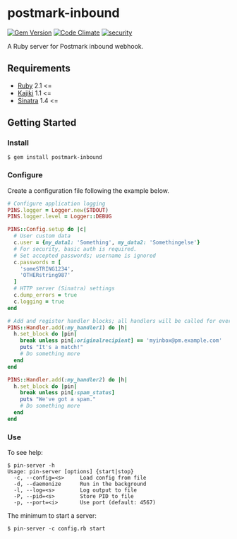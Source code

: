 # postmark-inbound

[![Gem Version](https://badge.fury.io/rb/postmark-inbound.svg)](http://badge.fury.io/rb/postmark-inbound) [![Code Climate](https://codeclimate.com/github/kenjij/postmark-inbound/badges/gpa.svg)](https://codeclimate.com/github/kenjij/postmark-inbound) [![security](https://hakiri.io/github/kenjij/postmark-inbound/master.svg)](https://hakiri.io/github/kenjij/postmark-inbound/master)

A Ruby server for Postmark inbound webhook.

## Requirements

- [Ruby](https://www.ruby-lang.org/) 2.1 <=
- [Kajiki](https://kenjij.github.io/kajiki/) 1.1 <=
- [Sinatra](http://www.sinatrarb.com) 1.4 <=

## Getting Started

### Install

```
$ gem install postmark-inbound
```

### Configure

Create a configuration file following the example below.

```ruby
# Configure application logging
PINS.logger = Logger.new(STDOUT)
PINS.logger.level = Logger::DEBUG

PINS::Config.setup do |c|
  # User custom data
  c.user = {my_data1: 'Something', my_data2: 'Somethingelse'}
  # For security, basic auth is required.
  # Set accepted passwords; username is ignored
  c.passwords = [
    'someSTRING1234',
    'OTHERstring987'
  ]
  # HTTP server (Sinatra) settings
  c.dump_errors = true
  c.logging = true
end

# Add and register handler blocks; all handlers will be called for every incoming request
PINS::Handler.add(:my_handler1) do |h|
  h.set_block do |pin|
    break unless pin[:originalrecipient] == 'myinbox@pm.example.com'
    puts "It's a match!"
    # Do something more
  end
end

PINS::Handler.add(:my_handler2) do |h|
  h.set_block do |pin|
    break unless pin[:spam_status]
    puts "We've got a spam."
    # Do something more
  end
end
```

### Use

To see help:

```
$ pin-server -h
Usage: pin-server [options] {start|stop}
  -c, --config=<s>     Load config from file
  -d, --daemonize      Run in the background
  -l, --log=<s>        Log output to file
  -P, --pid=<s>        Store PID to file
  -p, --port=<i>       Use port (default: 4567)
```

The minimum to start a server:

```
$ pin-server -c config.rb start
```
